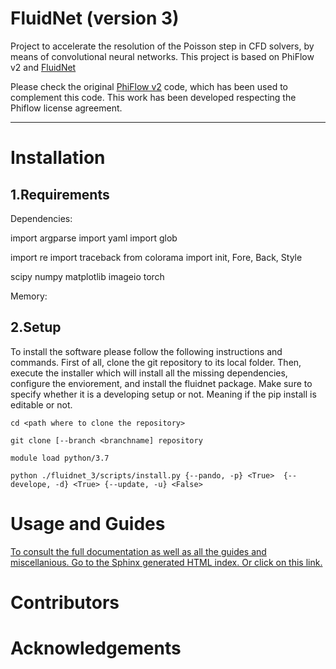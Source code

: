 # FluidNet (version 3)
Project to accelerate the resolution of the Poisson step in CFD solvers, by means of convolutional neural networks.
This project is based on PhiFlow v2 and [FluidNet](https://github.com/google/FluidNet) 

Please check the original [PhiFlow v2](https://github.com/tum-pbs/PhiFlow) code, which has been used to complement this code. This work has been developed respecting the Phiflow license agreement.


---

# Installation

## 1.Requirements

Dependencies:

import argparse
import yaml
import glob

import re
import traceback
from colorama import init, Fore, Back, Style


scipy
numpy
matplotlib
imageio
torch

Memory:



## 2.Setup
To install the software please follow the following instructions and commands. First of all, clone the git repository to its local folder. Then, execute the installer which will install all the missing dependencies, configure the enviorement, and install the fluidnet package. Make sure to specify whether it is a developing setup or not. Meaning if the pip install is editable or not. 

```
cd <path where to clone the repository>

git clone [--branch <branchname] repository

module load python/3.7

python ./fluidnet_3/scripts/install.py {--pando, -p} <True>  {--develope, -d} <True> {--update, -u} <False>

```


# Usage and Guides
[To consult the full documentation as well as all the guides and miscellanious. Go to the Sphinx generated HTML index. Or click on this link.](doc/build/html/index.html)


# Contributors

# Acknowledgements
